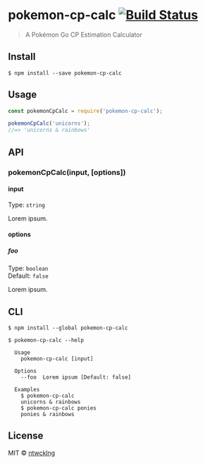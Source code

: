 # pokemon-cp-calc [![Build Status](https://travis-ci.org/ntwcklng/pokemon-cp-calc.svg?branch=master)](https://travis-ci.org/ntwcklng/pokemon-cp-calc)

> A Pokémon Go CP Estimation Calculator


## Install

```
$ npm install --save pokemon-cp-calc
```


## Usage

```js
const pokemonCpCalc = require('pokemon-cp-calc');

pokemonCpCalc('unicorns');
//=> 'unicorns & rainbows'
```


## API

### pokemonCpCalc(input, [options])

#### input

Type: `string`

Lorem ipsum.

#### options

##### foo

Type: `boolean`<br>
Default: `false`

Lorem ipsum.


## CLI

```
$ npm install --global pokemon-cp-calc
```

```
$ pokemon-cp-calc --help

  Usage
    pokemon-cp-calc [input]

  Options
    --foo  Lorem ipsum [Default: false]

  Examples
    $ pokemon-cp-calc
    unicorns & rainbows
    $ pokemon-cp-calc ponies
    ponies & rainbows
```


## License

MIT © [ntwcklng](http://-)
